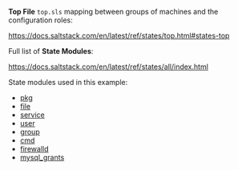 **Top File** `top.sls` mapping between groups of machines and the configuration roles:

<https://docs.saltstack.com/en/latest/ref/states/top.html#states-top>

Full list of **State Modules**:

<https://docs.saltstack.com/en/latest/ref/states/all/index.html>

State modules used in this example:

- [pkg](https://docs.saltstack.com/en/latest/ref/states/all/salt.states.pkg.html)
- [file](https://docs.saltstack.com/en/latest/ref/states/all/salt.states.file.html)
- [service](https://docs.saltstack.com/en/latest/ref/states/all/salt.states.service.html)
- [user](https://docs.saltstack.com/en/latest/ref/states/all/salt.states.user.html)
- [group](https://docs.saltstack.com/en/latest/ref/states/all/salt.states.group.html)
- [cmd](https://docs.saltstack.com/en/latest/ref/states/all/salt.states.cmd.html)
- [firewalld](https://docs.saltstack.com/en/latest/ref/states/all/salt.states.firewalld.html)
- [mysql_grants](https://docs.saltstack.com/en/latest/ref/states/all/salt.states.mysql_grants.html)
